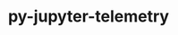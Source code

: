---
title: "py-jupyter-telemetry"
layout: cache
categories: [package, develop-2023-05-14]
meta: {"versions": ["0.1.0"], "compilers": ["gcc@=11.1.0"], "oss": ["ubuntu20.04"], "platforms": ["linux"], "targets": ["ppc64le", "x86_64_v3"], "stacks": ["e4s", "e4s-power", "root"], "num_specs": 2, "num_specs_by_stack": {"e4s-power": 1, "root": 2, "e4s": 1}}
spec_details: [{"hash": "tuyk3nca3occaeef6v7hbxgdhkwfhk4p", "compiler": "gcc@=11.1.0", "versions": ["0.1.0"], "os": "ubuntu20.04", "platform": "linux", "target": "ppc64le", "variants": ["build_system=python_pip"], "stacks": ["e4s-power", "root"], "size": "-", "tarball": "https://binaries.spack.io/develop-2023-05-14/build_cache/linux-ubuntu20.04-ppc64le/gcc-11.1.0/py-jupyter-telemetry-0.1.0/linux-ubuntu20.04-ppc64le-gcc-11.1.0-py-jupyter-telemetry-0.1.0-tuyk3nca3occaeef6v7hbxgdhkwfhk4p.spack"}, {"hash": "bvu67ao36fa4s5h6wfi55rrzuy45bkir", "compiler": "gcc@=11.1.0", "versions": ["0.1.0"], "os": "ubuntu20.04", "platform": "linux", "target": "x86_64_v3", "variants": ["build_system=python_pip"], "stacks": ["e4s", "root"], "size": "-", "tarball": "https://binaries.spack.io/develop-2023-05-14/build_cache/linux-ubuntu20.04-x86_64_v3/gcc-11.1.0/py-jupyter-telemetry-0.1.0/linux-ubuntu20.04-x86_64_v3-gcc-11.1.0-py-jupyter-telemetry-0.1.0-bvu67ao36fa4s5h6wfi55rrzuy45bkir.spack"}]
---